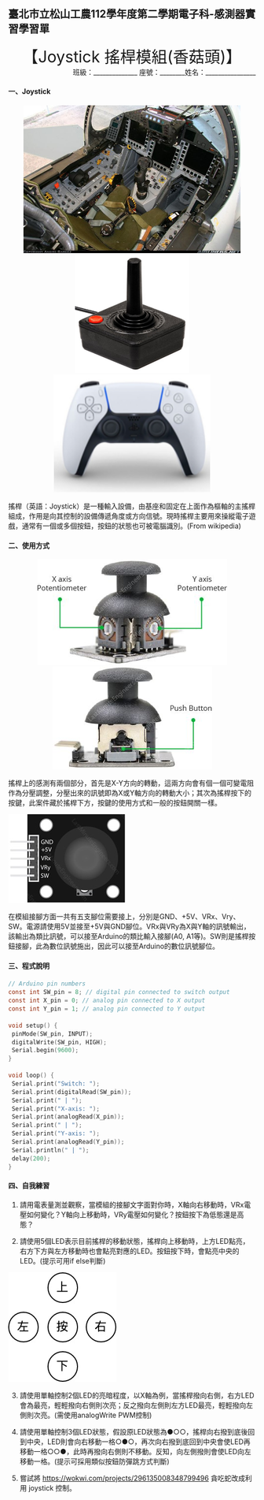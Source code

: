 ## 臺北市立松山工農112學年度第二學期電子科-感測器實習學習單 

<center><font size=6>【Joystick 搖桿模組(香菇頭)】</font></center>

<div style="text-align: right">班級：______________ 座號：________姓名：________________</div>

#### 一、Joystick
<center>
<img src="assets/clip_image001.jpg" alt="image" width="auto" height="300"></br>
<img src="assets/clip_image002.jpg" alt="image" width="auto" height="240">
<img src="assets/clip_image004.png" alt="image" width="auto" height="240">
</center>

搖桿（英語：Joystick）是一種輸入設備，由基座和固定在上面作為樞軸的主搖桿組成，作用是向其控制的設備傳遞角度或方向信號。現時搖桿主要用來操縱電子遊戲，通常有一個或多個按鈕，按鈕的狀態也可被電腦識別。(From wikipedia)

 

#### 二、使用方式

<center>
<img src="assets/clip_image005.jpg" alt="image" width="auto" height="auto">
<img src="assets/clip_image006.jpg" alt="image" width="auto" height="auto">
</center>

搖桿上的感測有兩個部分，首先是X-Y方向的轉動，這兩方向會有個一個可變電阻作為分壓調整，分壓出來的訊號即為X或Y軸方向的轉動大小；其次為搖桿按下的按鍵，此案件藏於搖桿下方，按鍵的使用方式和一般的按鈕開關一樣。

 

![](assets/image-20240219110904839.png)

 

在模組接腳方面一共有五支腳位需要接上，分別是GND、+5V、VRx、Vry、SW。電源請使用5V並接至+5V與GND腳位。VRx與VRy為X與Y軸的訊號輸出，該輸出為類比訊號，可以接至Arduino的類比輸入接腳(A0, A1等)。SW則是搖桿按鈕接腳，此為數位訊號施出，因此可以接至Arduino的數位訊號腳位。

 

#### 三、程式說明


``` c
// Arduino pin numbers
const int SW_pin = 8; // digital pin connected to switch output
const int X_pin = 0; // analog pin connected to X output
const int Y_pin = 1; // analog pin connected to Y output

void setup() {
 pinMode(SW_pin, INPUT);
 digitalWrite(SW_pin, HIGH);
 Serial.begin(9600);
}

void loop() {
 Serial.print("Switch: ");
 Serial.print(digitalRead(SW_pin));
 Serial.print(" | ");
 Serial.print("X-axis: ");
 Serial.print(analogRead(X_pin));
 Serial.print(" | ");
 Serial.print("Y-axis: ");
 Serial.print(analogRead(Y_pin));
 Serial.println(" | ");
 delay(200);
}

```



#### 四、自我練習

1. 請用電表量測並觀察，當模組的接腳文字面對你時，X軸向右移動時，VRx電壓如何變化？Y軸向上移動時，VRy電壓如何變化？按鈕按下為低態還是高態？

2. 請使用5個LED表示目前搖桿的移動狀態，搖桿向上移動時，上方LED點亮，右方下方與左方移動時也會點亮對應的LED。按鈕按下時，會點亮中央的LED。(提示可用if else判斷)

![image-20240127121936470](assets/image-20240127121936470.png)

 

3. 請使用單軸控制2個LED的亮暗程度，以X軸為例，當搖桿撥向右側，右方LED會為最亮，輕輕撥向右側則次亮；反之撥向左側則左方LED最亮，輕輕撥向左側則次亮。(需使用analogWrite PWM控制)

4. 請使用單軸控制3個LED狀態，假設原LED狀態為●○○，搖桿向右撥到底後回到中央，LED則會向右移動一格○●○，再次向右撥到底回到中央會使LED再移動一格○○●，此時再撥向右側則不移動。反知，向左側撥則會使LED向左移動一格。(提示可採用類似按鈕防彈跳方式判斷)

5. 嘗試將 https://wokwi.com/projects/296135008348799496 貪吃蛇改成利用 joystick 控制。
